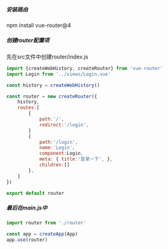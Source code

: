 ##### 安装路由

npm install vue-router@4

##### 创建router配置项

先在src文件中创建router/index.js

```js
import {createWebHistory, createRouter} from 'vue-router'
import Login from '../views/Login.vue'

const history = createWebHistory()

const router = new createRouter({
    history,
    routes:[
        {
            path:'/',
            redirect:'/login',
        }
        {
            path:'/login',
            name:'Login',
            component:Login,
            meta: { title:'登录一下', },
            children:[]
        },
    ]
})

export default router
```

##### 最后在main.js中

```js
import router from './router'

const app = createApp(App)
app.use(router)
```

